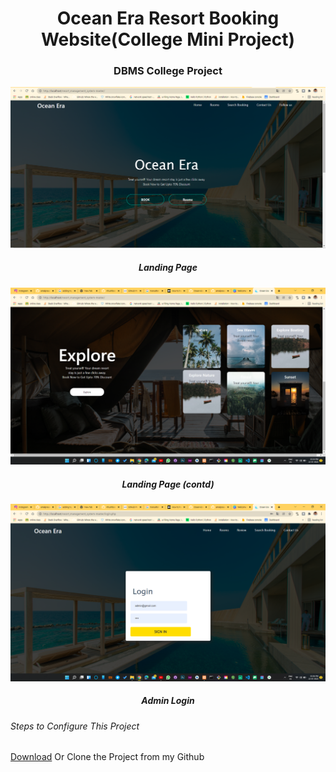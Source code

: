 
<h1 align="center">Ocean Era Resort Booking Website(College Mini Project)</h1>
<h3 align="center">DBMS College Project </h3>
<img src="https://github.com/amalprasad0/Ocean-Era-Mini-Project-/blob/main/Screenshot%20(35).png" alt="">
<h5 align="center">Landing Page </h5>
<img src="https://github.com/amalprasad0/Ocean-Era-Mini-Project-/blob/main/2%20(4).png" alt="">
<h5 align="center">Landing Page (contd)</h5>
<img src="https://github.com/amalprasad0/Ocean-Era-Mini-Project-/blob/main/2%20(3).png" alt="">
<h5 align="center">Admin Login</h5>
<h6> Steps to Configure This Project</h6>
<p><a href="https://github.com/amalprasad0/Ocean-Era-Mini-Project-.git">Download</a> Or Clone the Project from my Github </p>

